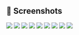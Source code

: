 ## 📱 Screenshots
![](prtsct_1.jpg)
![](prtsct_2.jpg)
![](prtsct_3.jpg)
![](prtsct_4.jpg)
![](prtsct_5.jpg)
![](prtsct_6.jpg)
![](prtsct_7.jpg)
![](prtsct_8.jpg)
![](prtsct_9.jpg)
